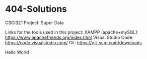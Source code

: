 # 404-Solutions
CSCI321 Project: Super Data

Links for the tools used in this project: 
XAMPP (apache+mySQL): https://www.apachefriends.org/index.html
Visual Studio Code: https://code.visualstudio.com/
Git: https://git-scm.com/downloads

Hello World